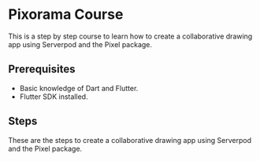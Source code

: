 # Pixorama Course

This is a step by step course to learn how to create a collaborative drawing app using Serverpod and the Pixel package.

## Prerequisites

- Basic knowledge of Dart and Flutter.
- Flutter SDK installed.

## Steps

These are the steps to create a collaborative drawing app using Serverpod and the Pixel package.

